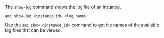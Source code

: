 The `show-log` command shows the log file of an instance.

    amc show-log <instance_id> <log_name>

Use the `amc show <instance_id>` command to get the names of the available log files that can be viewed.
